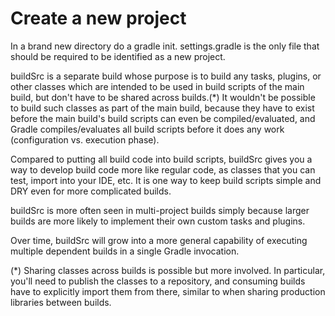 # Create a new project

In a brand new directory do a gradle init. settings.gradle is the only file that should be required 
to be identified as a new project.



buildSrc is a separate build whose purpose is to build any tasks, plugins, or other classes which are intended to be used in build scripts of the main build, but don't have to be shared across builds.(*) It wouldn't be possible to build such classes as part of the main build, because they have to exist before the main build's build scripts can even be compiled/evaluated, and Gradle compiles/evaluates all build scripts before it does any work (configuration vs. execution phase).

Compared to putting all build code into build scripts, buildSrc gives you a way to develop build code more like regular code, as classes that you can test, import into your IDE, etc. It is one way to keep build scripts simple and DRY even for more complicated builds.

buildSrc is more often seen in multi-project builds simply because larger builds are more likely to implement their own custom tasks and plugins.

Over time, buildSrc will grow into a more general capability of executing multiple dependent builds in a single Gradle invocation.

(*) Sharing classes across builds is possible but more involved. In particular, you'll need to publish the classes to a repository, and consuming builds have to explicitly import them from there, similar to when sharing production libraries between builds.
  